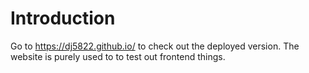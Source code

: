 # Introduction
Go to https://dj5822.github.io/ to check out the deployed version.
The website is purely used to to test out frontend things.
